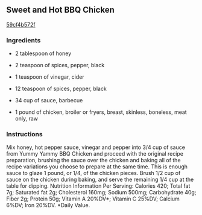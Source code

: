 ## Sweet and Hot BBQ Chicken

[59cf4b572f](http://www.food.com/recipe/sweet-and-hot-bbq-chicken-393151)

### Ingredients

 - 2 tablespoon of honey

 - 2 teaspoon of spices, pepper, black

 - 1 teaspoon of vinegar, cider

 - 12 teaspoon of spices, pepper, black

 - 34 cup of sauce, barbecue

 - 1 pound of chicken, broiler or fryers, breast, skinless, boneless, meat only, raw

### Instructions

Mix honey, hot pepper sauce, vinegar and pepper into 3/4 cup of sauce from Yummy Yammy BBQ Chicken and proceed with the original recipe preparation, brushing the sauce over the chicken and baking all of the recipe variations you choose to prepare at the same time. This is enough sauce to glaze 1 pound, or 1/4, of the chicken pieces. Brush 1/2 cup of sauce on the chicken during baking, and serve the remaining 1/4 cup at the table for dipping. Nutrition Information Per Serving: Calories 420; Total fat 7g; Saturated fat 2g; Cholesterol 160mg; Sodium 500mg; Carbohydrate 40g; Fiber 2g; Protein 50g; Vitamin A 20%DV*; Vitamin C 25%DV; Calcium 6%DV; Iron 20%DV. *Daily Value.